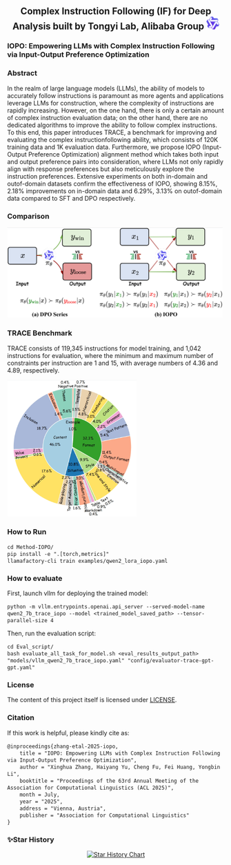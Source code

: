 <div align="center">

<h2>Complex Instruction Following (IF) for Deep Analysis built by Tongyi Lab, Alibaba Group <img src="./figs/tongyi.png" width="30px" style="display:inline;"></h2>

</div>

### IOPO: Empowering LLMs with Complex Instruction Following via Input-Output Preference Optimization
 
### Abstract
In the realm of large language models (LLMs), the ability of models to accurately follow instructions is paramount as more agents and applications leverage LLMs for construction, where the complexity of instructions are rapidly increasing. However, on the one hand, there is only a certain amount of complex instruction evaluation data; on the other hand, there are no dedicated algorithms to improve the ability to follow complex instructions. To this end, this paper introduces TRACE, a benchmark for improving and evaluating the complex instructionfollowing ability, which consists of 120K training data and 1K evaluation data. Furthermore, we propose IOPO (Input-Output Preference Optimization) alignment method which takes both input and output preference pairs into consideration, where LLMs not only rapidly align with response preferences but also meticulously explore the instruction preferences. Extensive experiments on both in-domain and outof-domain datasets confirm the effectiveness of IOPO, showing 8.15%, 2.18% improvements on in-domain data and 6.29%, 3.13% on outof-domain data compared to SFT and DPO respectively.

### Comparison

<img src="figs/intro.png" width="500">

### TRACE Benchmark
TRACE consists of 119,345 instructions for model training, and 1,042 instructions for evaluation, where the minimum and maximum number of constraints per instruction are 1 and 15, with average numbers of 4.36 and 4.89, respectively.

<img src="figs/trace_test_constraint_type.png" width="300">

### How to Run
```
cd Method-IOPO/
pip install -e ".[torch,metrics]"
llamafactory-cli train examples/qwen2_lora_iopo.yaml
```

### How to evaluate
First, launch vllm for deploying the trained model:
```
python -m vllm.entrypoints.openai.api_server --served-model-name qwen2_7b_trace_iopo --model <trained_model_saved_path> --tensor-parallel-size 4
```
Then, run the evaluation script:
```
cd Eval_script/
bash evaluate_all_task_for_model.sh <eval_results_output_path> "models/vllm_qwen2_7b_trace_iopo.yaml" "config/evaluator-trace-gpt-gpt.yaml"
```

### License

The content of this project itself is licensed under [LICENSE](LICENSE).

### Citation

If this work is helpful, please kindly cite as:

```bigquery
@inproceedings{zhang-etal-2025-iopo,
    title = "IOPO: Empowering LLMs with Complex Instruction Following via Input-Output Preference Optimization",
    author = "Xinghua Zhang, Haiyang Yu, Cheng Fu, Fei Huang, Yongbin Li",
    booktitle = "Proceedings of the 63rd Annual Meeting of the Association for Computational Linguistics (ACL 2025)",
    month = July,
    year = "2025",
    address = "Vienna, Austria",
    publisher = "Association for Computational Linguistics"
}
```

### ✨Star History

<div align="center">

[![Star History Chart](https://api.star-history.com/svg?repos=Tongyi-CCAI/Complex-IF&type=Date)](https://www.star-history.com/#Tongyi-CCAI/Complex-IF&Date)

</div>
